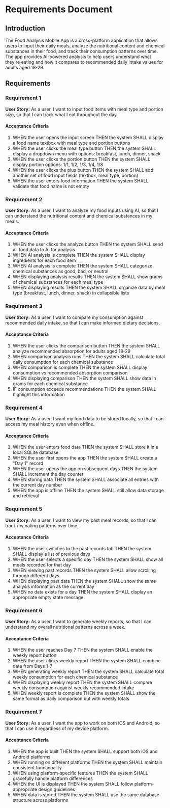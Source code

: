 # Requirements Document

## Introduction

The Food Analysis Mobile App is a cross-platform application that allows users to input their daily meals, analyze the nutritional content and chemical substances in their food, and track their consumption patterns over time. The app provides AI-powered analysis to help users understand what they're eating and how it compares to recommended daily intake values for adults aged 18-29.

## Requirements

### Requirement 1

**User Story:** As a user, I want to input food items with meal type and portion size, so that I can track what I eat throughout the day.

#### Acceptance Criteria

1. WHEN the user opens the input screen THEN the system SHALL display a food name textbox with meal type and portion buttons
2. WHEN the user clicks the meal type button THEN the system SHALL display a dropdown menu with options: breakfast, lunch, dinner, snack
3. WHEN the user clicks the portion button THEN the system SHALL display portion options: 1/1, 1/2, 1/3, 1/4, 1/8
4. WHEN the user clicks the plus button THEN the system SHALL add another set of food input fields (textbox, meal type, portion)
5. WHEN the user enters food information THEN the system SHALL validate that food name is not empty

### Requirement 2

**User Story:** As a user, I want to analyze my food inputs using AI, so that I can understand the nutritional content and chemical substances in my meals.

#### Acceptance Criteria

1. WHEN the user clicks the analyze button THEN the system SHALL send all food data to AI for analysis
2. WHEN AI analysis is complete THEN the system SHALL display ingredients for each food item
3. WHEN AI analysis is complete THEN the system SHALL categorize chemical substances as good, bad, or neutral
4. WHEN displaying analysis results THEN the system SHALL show grams of chemical substances for each meal type
5. WHEN displaying results THEN the system SHALL organize data by meal type (breakfast, lunch, dinner, snack) in collapsible lists

### Requirement 3

**User Story:** As a user, I want to compare my consumption against recommended daily intake, so that I can make informed dietary decisions.

#### Acceptance Criteria

1. WHEN the user clicks the comparison button THEN the system SHALL analyze recommended absorption for adults aged 18-29
2. WHEN comparison analysis runs THEN the system SHALL calculate total daily consumption for each chemical substance
3. WHEN comparison is complete THEN the system SHALL display consumption vs recommended absorption comparison
4. WHEN displaying comparison THEN the system SHALL show data in grams for each chemical substance
5. IF consumption exceeds recommendations THEN the system SHALL highlight this information

### Requirement 4

**User Story:** As a user, I want my food data to be stored locally, so that I can access my meal history even when offline.

#### Acceptance Criteria

1. WHEN the user enters food data THEN the system SHALL store it in a local SQLite database
2. WHEN the user first opens the app THEN the system SHALL create a "Day 1" record
3. WHEN the user opens the app on subsequent days THEN the system SHALL increment the day counter
4. WHEN storing data THEN the system SHALL associate all entries with the current day number
5. WHEN the app is offline THEN the system SHALL still allow data storage and retrieval

### Requirement 5

**User Story:** As a user, I want to view my past meal records, so that I can track my eating patterns over time.

#### Acceptance Criteria

1. WHEN the user switches to the past records tab THEN the system SHALL display a list of previous days
2. WHEN the user selects a specific day THEN the system SHALL show all meals recorded for that day
3. WHEN viewing past records THEN the system SHALL allow scrolling through different days
4. WHEN displaying past data THEN the system SHALL show the same analysis information as the current day
5. WHEN no data exists for a day THEN the system SHALL display an appropriate empty state message

### Requirement 6

**User Story:** As a user, I want to generate weekly reports, so that I can understand my overall nutritional patterns across a week.

#### Acceptance Criteria

1. WHEN the user reaches Day 7 THEN the system SHALL enable the weekly report button
2. WHEN the user clicks weekly report THEN the system SHALL combine data from Days 1-7
3. WHEN generating weekly report THEN the system SHALL calculate total weekly consumption for each chemical substance
4. WHEN displaying weekly report THEN the system SHALL compare weekly consumption against weekly recommended intake
5. WHEN weekly report is complete THEN the system SHALL show the same format as daily comparison but with weekly totals

### Requirement 7

**User Story:** As a user, I want the app to work on both iOS and Android, so that I can use it regardless of my device platform.

#### Acceptance Criteria

1. WHEN the app is built THEN the system SHALL support both iOS and Android platforms
2. WHEN running on different platforms THEN the system SHALL maintain consistent functionality
3. WHEN using platform-specific features THEN the system SHALL gracefully handle platform differences
4. WHEN the UI is displayed THEN the system SHALL follow platform-appropriate design guidelines
5. WHEN data is stored THEN the system SHALL use the same database structure across platforms